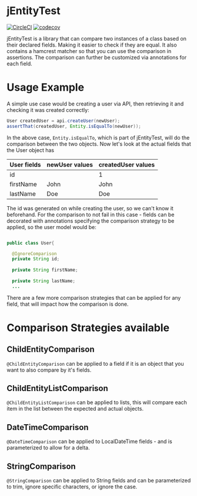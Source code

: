 # jEntityTest
[![CircleCI](https://circleci.com/gh/TestMonkeys/jEntityTest/tree/develop.svg?style=svg)](https://circleci.com/gh/TestMonkeys/jEntityTest)
[![codecov](https://codecov.io/gh/TestMonkeys/jEntityTest/branch/master/graph/badge.svg)](https://codecov.io/gh/TestMonkeys/jEntityTest)

jEntityTest is a library that can compare two instances of a class based on their declared fields. Making it easier to check if they are equal. It also contains a hamcrest matcher so that you can use the comparison in assertions. The comparison can further be customized via annotations for each field.

# Usage Example

A simple use case would be creating a user via API, then retrieving it and checking it was created correctly:
```java
User createdUser = api.createUser(newUser);
assertThat(createdUser, Entity.isEqualTo(newUser));
```
In the above case, `Entity.isEqualTo`, which is part of jEntityTest, will do the comparison between the two objects. 
Now let's look at the actual fields that the User object has

User fields  | newUser values | createdUser values 
------------ | -------------- | ------------------ 
id           |                | 1
firstName    | John           | John
lastName     | Doe            | Doe

The id was generated on while creating the user, so we can't know it beforehand. For the comparison to not fail in this case - fields can be decorated with annotations specifying the comparison strategy to be applied, so the user model would be:
```java

public class User{

  @IgnoreComparison
  private String id;
  
  private String firstName;
  
  private String lastName;
  ...

```
There are a few more comparison strategies that can be applied for any field, that will impact how the comparison is done.

# Comparison Strategies available

## ChildEntityComparison

`@ChildEntityComparison` can be applied to a field if it is an object that you want to also compare by it's fields. 

## ChildEntityListComparison

`@ChildEntityListComparison` can be applied to lists, this will compare each item in the list between the expected and actual objects.

## DateTimeComparison

`@DateTimeComparison` can be applied to LocalDateTime fields - and is parameterized to allow for a delta. 

## StringComparison

`@StringComparison` can be applied to String fields and can be parameterized to trim, ignore specific characters, or ignore the case.
